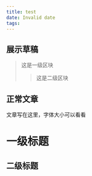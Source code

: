 ```yaml
---
title: test
date: Invalid date
tags:
---
```



## 展示草稿

> 这是一级区块
>
> > 这是二级区块

## 正常文章

文章写在这里，字体大小可以看看

# 一级标题

## 二级标题
